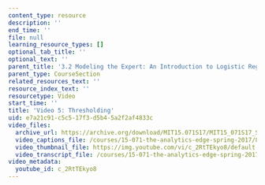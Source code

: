 ```yaml
---
content_type: resource
description: ''
end_time: ''
file: null
learning_resource_types: []
optional_tab_title: ''
optional_text: ''
parent_title: '3.2 Modeling the Expert: An Introduction to Logistic Regression'
parent_type: CourseSection
related_resources_text: ''
resource_index_text: ''
resourcetype: Video
start_time: ''
title: 'Video 5: Thresholding'
uid: e7a21c91-c5c5-17f3-d5b4-5a2f2af4833c
video_files:
  archive_url: https://archive.org/download/MIT15.071S17/MIT15_071S17_Session_3.2.08_300k.mp4
  video_captions_file: /courses/15-071-the-analytics-edge-spring-2017/8d86d0a1d20f5f95bf4bf4b02859783b_c_2RtTEkyo8.vtt
  video_thumbnail_file: https://img.youtube.com/vi/c_2RtTEkyo8/default.jpg
  video_transcript_file: /courses/15-071-the-analytics-edge-spring-2017/f6f8d52c925f25e79a0a3ab81ec6c933_c_2RtTEkyo8.pdf
video_metadata:
  youtube_id: c_2RtTEkyo8
---
```

